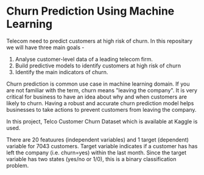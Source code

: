 # Churn Prediction Using Machine Learning
Telecom need to predict customers at high risk of churn. In this repositary we will have three main goals - 

1. Analyse customer-level data of a leading telecom firm.
2. Build predictive models to identify customers at high risk of churn
3. Identify the main indicators of churn.

Churn prediction is common use case in machine learning domain. If you are not familiar with the term, churn means "leaving the company". It is very critical for business to have an idea about why and when customers are likely to churn. Having a robust and accurate churn prediction model helps businesses to take actions to prevent customers from leaving the company.

In this project, Telco Customer Churn Dataset which is available at Kaggle is used.

There are 20 featuures (independent variables) and 1 target (dependent) variable for 7043 customers. Target variable indicates if a customer has has left the company (i.e. churn=yes) within the last month. Since the target variable has two states (yes/no or 1/0), this is a binary classification problem.
